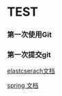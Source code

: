 # TEST
### 第一次使用Git
### 第一次提交git

[elastcserach文档](https://elasticsearch.cn/explore)


[spring 文档](https://spring.io)